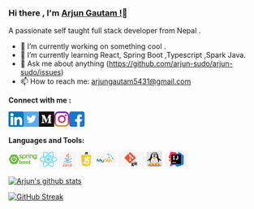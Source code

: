 ### Hi there , I'm [Arjun Gautam !](https://arjungautam.netlify.com)👋

A passionate self taught full stack developer from Nepal .

- 🔭 I’m currently working on something cool .
- 🌱 I’m currently learning React, Spring Boot ,Typescript ,Spark Java.
- 💬 Ask me about anything (https://github.com/arjun-sudo/arjun-sudo/issues) 
- 📫 How to reach me: arjungautam5431@gmail.com

**Connect with me :**

<a href="https://www.linkedin.com/in/arjun-gautam-laser" target="_blank">
  <img align="left" alt="Arjun | LinkedIn" width="30px"  src="https://raw.githubusercontent.com/arjun-sudo/arjun-sudo/master/assets/linkedin.svg" />
</a>
<a href="https://twitter.com/Laserarjun876" target="_blank">
  <img align="left" alt="Arjun | Twitter" width="30px" src="https://raw.githubusercontent.com/arjun-sudo/arjun-sudo/master/assets/twitter.webp" />
</a>
<a href="https://medium.com/@laserarjun" target="_blank">
  <img align="left" alt="Arjun | Medium" width="30px" src="https://raw.githubusercontent.com/arjun-sudo/arjun-sudo/master/assets/medium.png" />
</a>
<a href="https://www.instagram.com/laserarjun/" target="_blank">
  <img align="left" alt="Arjun | Medium" width="30px" src="https://github.com/arjun-sudo/arjun-sudo/blob/master/assets/instagram.svg" />
</a>
<!--
<a href="https://dev.to/arjunsudo">
  <img align="left" alt="Arjun | Dev" width="45px" height="32px" src="https://d2fltix0v2e0sb.cloudfront.net/dev-badge.svg" alt="Arjun Gautam's DEV Profile"  >
</a>
-->
<a href="https://www.facebook.com/people/Arjun-Gautam/100010140661075" target="_blank">
  <img align="left" alt="Arjun | facebook" width="30px" src="https://github.com/arjun-sudo/arjun-sudo/blob/master/assets/facebook.svg" />
</a>
<br>
<br>

<!-- 
- 👯 I’m looking to collaborate on ...
- 🤔 I’m looking for help with ...
- 😄 Pronouns: Laserarjun
- ⚡ Fun fact: ... 
-->



**Languages and Tools:**  


<code><img height="30" src="https://raw.githubusercontent.com/arjun-sudo/arjun-sudo/master/assets/spring.png"></code>
<code><img height="30" src="https://raw.githubusercontent.com/arjun-sudo/arjun-sudo/master/assets/react.jpg"></code>
<code><img height="30" src="https://raw.githubusercontent.com/arjun-sudo/arjun-sudo/master/assets/java.jpg"></code>
<code><img height="30" src="https://raw.githubusercontent.com/arjun-sudo/arjun-sudo/master/assets/js.jpg"></code>
<code><img height="30" src="https://raw.githubusercontent.com/arjun-sudo/arjun-sudo/master/assets/mysql.jpg"></code>
<code><img height="30" src="https://raw.githubusercontent.com/arjun-sudo/arjun-sudo/master/assets/git.jpg"></code>
<code><img height="30" src="https://raw.githubusercontent.com/arjun-sudo/arjun-sudo/master/assets/linux.jpg"></code>
<code><img height="30" src="https://raw.githubusercontent.com/arjun-sudo/arjun-sudo/master/assets/intellij.jpeg"></code>

<a href="https://github-readme-stats.vercel.app/api?username=arjun-sudo">
  <img align="center" src="https://github-readme-stats.vercel.app/api?username=arjun-sudo&show_icons=true&include_all_commits=true&theme=radical" alt="Arjun's github stats" />
 </a>

[![GitHub Streak](http://github-readme-streak-stats.herokuapp.com?user=arjun-sudo&theme=radical)](https://git.io/streak-stats)

